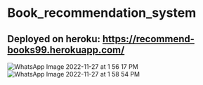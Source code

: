 # Book_recommendation_system
## Deployed on heroku: https://recommend-books99.herokuapp.com/


![WhatsApp Image 2022-11-27 at 1 56 17 PM](https://user-images.githubusercontent.com/60965420/204125857-c58fd8fa-2b06-47a9-bacb-91089d20f146.jpeg)
![WhatsApp Image 2022-11-27 at 1 58 54 PM](https://user-images.githubusercontent.com/60965420/204125985-a738e55d-9aba-4b5b-8d85-632078cb0aab.jpeg)

